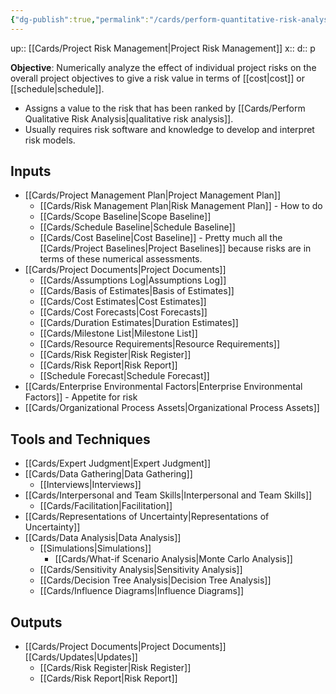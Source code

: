 ```yaml
---
{"dg-publish":true,"permalink":"/cards/perform-quantitative-risk-analysis/"}
---
```


up:: [[Cards/Project Risk Management\|Project Risk Management]] 
x:: 
d:: p

**Objective**: Numerically analyze the effect of individual project risks on the overall project objectives to give a risk value in terms of [[cost\|cost]] or [[schedule\|schedule]]. 
- Assigns a value to the risk that has been ranked by [[Cards/Perform Qualitative Risk Analysis\|qualitative risk analysis]].
- Usually requires risk software and knowledge to develop and interpret risk models.

## Inputs
- [[Cards/Project Management Plan\|Project Management Plan]]
	- [[Cards/Risk Management Plan\|Risk Management Plan]] - How to do
	- [[Cards/Scope Baseline\|Scope Baseline]] 
	- [[Cards/Schedule Baseline\|Schedule Baseline]]
	- [[Cards/Cost Baseline\|Cost Baseline]] - Pretty much all the [[Cards/Project Baselines\|Project Baselines]] because risks are in terms of these numerical assessments. 
- [[Cards/Project Documents\|Project Documents]]
	- [[Cards/Assumptions Log\|Assumptions Log]]
	- [[Cards/Basis of Estimates\|Basis of Estimates]]
	- [[Cards/Cost Estimates\|Cost Estimates]]
	- [[Cards/Cost Forecasts\|Cost Forecasts]]
	- [[Cards/Duration Estimates\|Duration Estimates]]
	- [[Cards/Milestone List\|Milestone List]]
	- [[Cards/Resource Requirements\|Resource Requirements]]
	- [[Cards/Risk Register\|Risk Register]]
	- [[Cards/Risk Report\|Risk Report]]
	- [[Schedule Forecast\|Schedule Forecast]]
- [[Cards/Enterprise Environmental Factors\|Enterprise Environmental Factors]] - Appetite for risk 
- [[Cards/Organizational Process Assets\|Organizational Process Assets]]

## Tools and Techniques
- [[Cards/Expert Judgment\|Expert Judgment]]
- [[Cards/Data Gathering\|Data Gathering]]
	- [[Interviews\|Interviews]]
- [[Cards/Interpersonal and Team Skills\|Interpersonal and Team Skills]]
	- [[Cards/Facilitation\|Facilitation]]
- [[Cards/Representations of Uncertainty\|Representations of Uncertainty]]
- [[Cards/Data Analysis\|Data Analysis]]
	- [[Simulations\|Simulations]]
		- [[Cards/What-if Scenario Analysis\|Monte Carlo Analysis]] 
	- [[Cards/Sensitivity Analysis\|Sensitivity Analysis]]
	- [[Cards/Decision Tree Analysis\|Decision Tree Analysis]]
	- [[Cards/Influence Diagrams\|Influence Diagrams]]

## Outputs
- [[Cards/Project Documents\|Project Documents]] [[Cards/Updates\|Updates]]
	- [[Cards/Risk Register\|Risk Register]]
	- [[Cards/Risk Report\|Risk Report]]